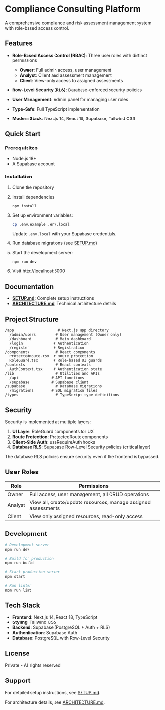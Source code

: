 # Compliance Consulting Platform

A comprehensive compliance and risk assessment management system with role-based access control.

## Features

- **Role-Based Access Control (RBAC)**: Three user roles with distinct permissions
  - **Owner**: Full admin access, user management
  - **Analyst**: Client and assessment management
  - **Client**: View-only access to assigned assessments

- **Row-Level Security (RLS)**: Database-enforced security policies
- **User Management**: Admin panel for managing user roles
- **Type-Safe**: Full TypeScript implementation
- **Modern Stack**: Next.js 14, React 18, Supabase, Tailwind CSS

## Quick Start

### Prerequisites

- Node.js 18+
- A Supabase account

### Installation

1. Clone the repository
2. Install dependencies:
   ```bash
   npm install
   ```

3. Set up environment variables:
   ```bash
   cp .env.example .env.local
   ```

   Update `.env.local` with your Supabase credentials.

4. Run database migrations (see [SETUP.md](SETUP.md))

5. Start the development server:
   ```bash
   npm run dev
   ```

6. Visit http://localhost:3000

## Documentation

- **[SETUP.md](SETUP.md)**: Complete setup instructions
- **[ARCHITECTURE.md](ARCHITECTURE.md)**: Technical architecture details

## Project Structure

```
/app                    # Next.js app directory
  /admin/users         # User management (Owner only)
  /dashboard           # Main dashboard
  /login              # Authentication
  /register           # Registration
/components            # React components
  ProtectedRoute.tsx  # Route protection
  RoleGuard.tsx       # Role-based UI guards
/contexts              # React contexts
  AuthContext.tsx     # Authentication state
/lib                   # Utilities and APIs
  /api               # API functions
  /supabase          # Supabase client
/supabase              # Database migrations
  /migrations        # SQL migration files
/types                 # TypeScript type definitions
```

## Security

Security is implemented at multiple layers:

1. **UI Layer**: RoleGuard components for UX
2. **Route Protection**: ProtectedRoute components
3. **Client-Side Auth**: useRequireAuth hooks
4. **Database RLS**: Supabase Row-Level Security policies (critical layer)

The database RLS policies ensure security even if the frontend is bypassed.

## User Roles

| Role | Permissions |
|------|-------------|
| Owner | Full access, user management, all CRUD operations |
| Analyst | View all, create/update resources, manage assigned assessments |
| Client | View only assigned resources, read-only access |

## Development

```bash
# Development server
npm run dev

# Build for production
npm run build

# Start production server
npm start

# Run linter
npm run lint
```

## Tech Stack

- **Frontend**: Next.js 14, React 18, TypeScript
- **Styling**: Tailwind CSS
- **Backend**: Supabase (PostgreSQL + Auth + RLS)
- **Authentication**: Supabase Auth
- **Database**: PostgreSQL with Row-Level Security

## License

Private - All rights reserved

## Support

For detailed setup instructions, see [SETUP.md](SETUP.md).

For architecture details, see [ARCHITECTURE.md](ARCHITECTURE.md).
